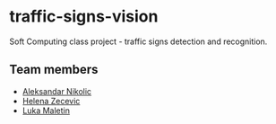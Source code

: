 # traffic-signs-vision
Soft Computing class project - traffic signs detection and recognition.

## Team members
* [Aleksandar Nikolic](https://github.com/aleknik)
* [Helena Zecevic](https://github.com/helenazecevic)
* [Luka Maletin](https://github.com/lukamaletin)
